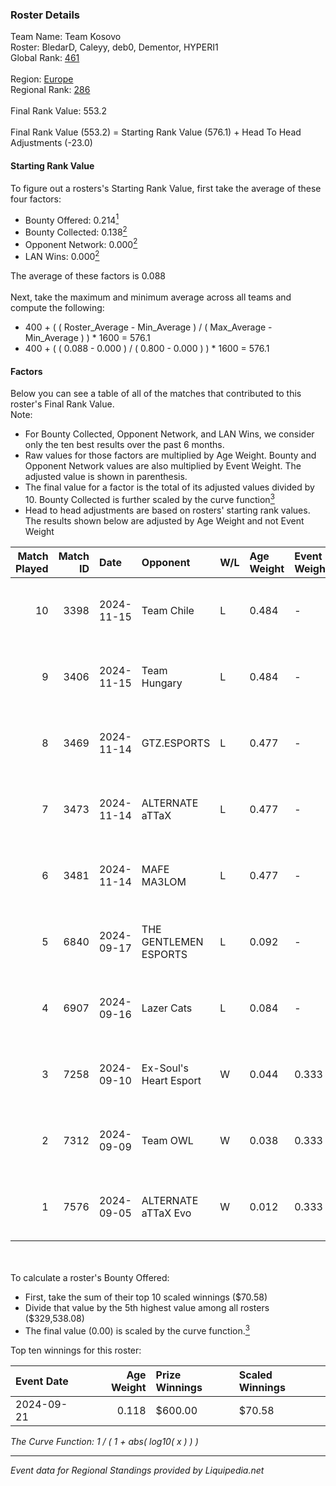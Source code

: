 ### Roster Details<br />
Team Name: Team Kosovo<br />
Roster: BledarD, Caleyy, deb0, Dementor, HYPERI1<br />
Global Rank: [461](../standings_global.md)<br />
<br />
Region: [Europe]( ../standings_europe.md)<br />
Regional Rank: [286]( ../standings_europe.md)<br />
<br />
Final Rank Value:  553.2<br />
<br />
Final Rank Value (553.2) = Starting Rank Value (576.1) + Head To Head Adjustments (-23.0)<br />

#### Starting Rank Value<br />
To figure out a rosters's Starting Rank Value, first take the average of these four factors:<br />
- Bounty Offered: 0.214[<sup>1</sup>](#table2)
- Bounty Collected: 0.138[<sup>2</sup>](#table1)
- Opponent Network: 0.000[<sup>2</sup>](#table1)
- LAN Wins: 0.000[<sup>2</sup>](#table1)

The average of these factors is 0.088<br />
<br />
Next, take the maximum and minimum average across all teams and compute the following:<br />
- 400 + ( ( Roster_Average - Min_Average ) / ( Max_Average - Min_Average ) ) * 1600 = 576.1
- 400 + ( ( 0.088 - 0.000 ) / ( 0.800 - 0.000 ) ) * 1600 = 576.1


#### Factors<br />
Below you can see a table of all of the matches that contributed to this roster's Final Rank Value.<br />
Note:<br />

- For Bounty Collected, Opponent Network, and LAN Wins, we consider only the ten best results over the past 6 months.
- Raw values for those factors are multiplied by Age Weight. Bounty and Opponent Network values are also multiplied by Event Weight. The adjusted value is shown in parenthesis.
- The final value for a factor is the total of its adjusted values divided by 10. Bounty Collected is further scaled by the curve function[<sup>3</sup>](#curveFunction)
- Head to head adjustments are based on rosters' starting rank values. The results shown below are adjusted by Age Weight and not Event Weight
<span id="table1"></span><br />


| Match Played | Match ID | Date       | Opponent               | W/L | Age Weight | Event Weight | Bounty Collected | Opponent Network | LAN Wins  | H2H Adj. | Roster                                    |
| -: | -: | :- | :- | :- | :- | :- | :- | :- | :- | -: | :- |
|           10 |     3398 | 2024-11-15 | Team Chile             | L   | 0.484      | -            | -                | -                | -         |    -8.00 | BledarD, Caleyy, deb0, Dementor, HYPERI1  |
|            9 |     3406 | 2024-11-15 | Team Hungary           | L   | 0.484      | -            | -                | -                | -         |    -3.28 | BledarD, Caleyy, deb0, Dementor, HYPERI1  |
|            8 |     3469 | 2024-11-14 | GTZ.ESPORTS            | L   | 0.477      | -            | -                | -                | -         |    -0.51 | BledarD, Caleyy, deb0, Dementor, HYPERI1  |
|            7 |     3473 | 2024-11-14 | ALTERNATE aTTaX        | L   | 0.477      | -            | -                | -                | -         |    -1.96 | BledarD, Caleyy, deb0, Dementor, HYPERI1  |
|            6 |     3481 | 2024-11-14 | MAFE MA3LOM            | L   | 0.477      | -            | -                | -                | -         |    -8.81 | BledarD, Caleyy, deb0, Dementor, HYPERI1  |
|            5 |     6840 | 2024-09-17 | THE GENTLEMEN ESPORTS  | L   | 0.092      | -            | -                | -                | -         |    -1.00 | BledarD, Caleyy, Dementor, HYPERI1, vAloN |
|            4 |     6907 | 2024-09-16 | Lazer Cats             | L   | 0.084      | -            | -                | -                | -         |    -0.82 | BledarD, Caleyy, Dementor, HYPERI1, vAloN |
|            3 |     7258 | 2024-09-10 | Ex-Soul's Heart Esport | W   | 0.044      | 0.333        | 0.000 (0.000)    | 0.078 (0.001)    | 0 (0.000) |     0.81 | BledarD, Caleyy, Dementor, HYPERI1, vAloN |
|            2 |     7312 | 2024-09-09 | Team OWL               | W   | 0.038      | 0.333        | 0.000 (0.000)    | 0.006 (0.000)    | 0 (0.000) |     0.43 | BledarD, Caleyy, Dementor, HYPERI1, vAloN |
|            1 |     7576 | 2024-09-05 | ALTERNATE aTTaX Evo    | W   | 0.012      | 0.333        | 0.001 (0.000)    | 0.178 (0.001)    | 0 (0.000) |     0.20 | BledarD, Caleyy, Dementor, HYPERI1, vAloN |

<br />
<span id="table2"></span><br />
To calculate a roster's Bounty Offered:<br />

- First, take the sum of their top 10 scaled winnings ($70.58)
- Divide that value by the 5th highest value among all rosters ($329,538.08)
- The final value (0.00) is scaled by the curve function.[<sup>3</sup>](#curveFunction)

Top ten winnings for this roster:<br />

| Event Date | Age Weight | Prize Winnings | Scaled Winnings |
| :- | -: | :- | :- |
| 2024-09-21 |      0.118 | $600.00        | $70.58          |


<span id="curveFunction"></span>_The Curve Function: 1 / ( 1 + abs( log10( x ) ) )_<br />

---
_Event data for Regional Standings provided by Liquipedia.net_<br />
